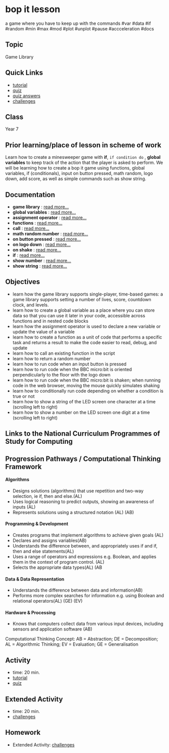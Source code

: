 # bop it lesson

a game where you have to keep up with the commands #var #data #if #random #min #max #mod #plot #unplot #pause #accceleration #docs

## Topic

Game Library

## Quick Links

* [tutorial](/microbit/lessons/bop-it/tutorial)
* [quiz](/microbit/lessons/bop-it/quiz)
* [quiz answers](/microbit/lessons/bop-it/quiz-answers)
* [challenges](/microbit/lessons/bop-it/challenges)

## Class

Year 7

## Prior learning/place of lesson in scheme of work

Learn how to create a minesweeper game with **if**, `if condition do` , **global variables** to keep track of the action that the player is asked to perform. We will be learning how to create a bop it game using functions, global variables, if (conditionals), input on button pressed, math random, logo down, add score, as well as simple commands such as show string.

## Documentation

* **game library** : [read more...](/microbit/js/game-library)
* **global variables** : [read more...](/microbit/js/data)
* **assignment operator** : [read more...](/microbit/reference/variables/assignment)
* **functions** : [read more...](/microbit/js/function)
* **call** : [read more...](/microbit/js/call)
* **math random number** : [read more...](/microbit/js/math)
* **on button pressed** : [read more...](/microbit/reference/input/on-button-pressed)
* **on logo down** : [read more...](/microbit/functions/on-logo-down)
* **on shake** : [read more...](/microbit/reference/input/on-gesture)
* **if** : [read more...](/microbit/reference/logic/if)
* **show number** : [read more...](/microbit/reference/basic/show-number)
* **show string** : [read more...](/microbit/reference/basic/show-string)

## Objectives

* learn how the game library supports single-player, time-based games: a game library supports setting a number of lives, score, countdown clock, and levels.
* learn how to create a global variable as a place where you can store data so that you can use it later in your code, accessible across functions and in nested code blocks
* learn how the assignment operator is used to declare a new variable or update the value of a variable
* learn how to create a function as a unit of code that performs a specific task and returns a result to make the code easier to read, debug, and update
* learn how to call an existing function in the script
* learn how to return a random number
* learn how to run code when an input button is pressed
* learn how to run code when the BBC micro:bit is oriented perpendicularly to the floor with the logo down
* learn how to run code when the BBC micro:bit is shaken; when running code in the web browser, moving the mouse quickly simulates shaking
* learn how to conditionally run code depending on whether a condition is true or not
* learn how to show a string of the LED screen one character at a time (scrolling left to right)
* learn how to show a number on the LED screen one digit at a time (scrolling left to right)

## Links to the National Curriculum Programmes of Study for Computing

## Progression Pathways / Computational Thinking Framework

#### Algorithms

* Designs solutions (algorithms) that use repetition and two-way  selection, ie if, then and else.(AL)
*  Uses logical reasoning to predict  outputs, showing an awareness of inputs (AL)
* Represents solutions using a structured notation (AL) (AB)

#### Programming & Development

* Creates programs that implement algorithms to achieve given goals (AL)
*  Declares and assigns variables(AB)
* Understands the difference between, and appropriately uses if and if, then and else statements(AL)
* Uses a range of operators and expressions e.g. Boolean, and applies them in the context of program control. (AL)
* Selects the appropriate data types(AL) (AB

#### Data & Data Representation

* Understands the difference between data and information(AB)
* Performs more complex searches for information e.g. using Boolean and relational operators(AL) (GE) (EV)

#### Hardware & Processing

* Knows that computers collect data from various input devices, including sensors and application software (AB)

Computational Thinking Concept: AB = Abstraction; DE = Decomposition; AL = Algorithmic Thinking; EV = Evaluation; GE = Generalisation

## Activity

* time: 20 min.
* [tutorial](/microbit/lessons/bop-it/tutorial)
* [quiz](/microbit/lessons/bop-it/quiz)

## Extended Activity

* time: 20 min.
* [challenges](/microbit/lessons/bop-it/challenges)

## Homework

* Extended Activity: [challenges](/microbit/lessons/bop-it/challenges)

